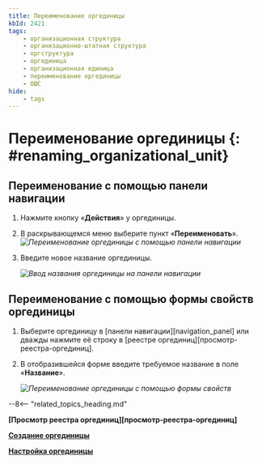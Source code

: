 ```yaml
---
title: Переименование оргединицы
kbId: 2421
tags:
    - организационная структура
    - организационно-штатная структура
    - оргструктура
    - оргединица
    - организационная единица
    - переименование оргединицы
    - ОШС
hide:
    - tags
---
```


# Переименование оргединицы {: #renaming_organizational_unit}

## Переименование с помощью панели навигации

1. Нажмите кнопку «**Действия**» <i class="fa-light fa-ellipsis-vertical"></i> у оргединицы.
2. В раскрывающемся меню выберите пункт «**Переименовать**».
    *![Переименование оргединицы с помощью панели навигации](organizational_structure_modeling_rename_from_navigation.png)*
4. Введите новое название оргединицы.

    *![Ввод названия оргединицы на панели навигации](organizational_structure_modeling_rename_on_creation.png)*


## Переименование с помощью формы свойств оргединицы

1. Выберите оргединицу в [панели навигации][navigation_panel] или дважды нажмите её строку в [реестре оргединиц][просмотр-реестра-оргединиц].
1. В отобразившейся форме введите требуемое название в поле «**Название**».

    *![Переименование оргединицы с помощью формы свойств](organizational_structure_modeling_rename_from_properties.png)*

--8<-- "related_topics_heading.md"

**[Просмотр реестра оргединиц][просмотр-реестра-оргединиц]**

**[Создание оргединицы](creating_organizational_unit.md)**

**[Настройка оргединицы](configuring_organizational_unit.md)**
